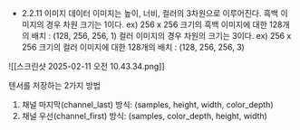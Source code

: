 
- 2.2.11 이미지 데이터
이미지는 높이, 너비, 컬러의 3차원으로 이루어진다. 
흑백 이미지의 경우 차원 크기는 1이다.
ex) 256 x 256 크기의 흑백 이미지에 대한 128개의 배치 : (128, 256, 256, 1)
컬러 이미지의 경우 차원의 크기는 3이다.
ex) 256 x 256 크기의 컬러 이미지에 대한 128개의 배치 : (128, 256, 256, 3)

![[스크린샷 2025-02-11 오전 10.43.34.png]]

텐서를 저장하는 2가지 방법
1. 채널 마지막(channel_last) 방식: (samples, height, width, color_depth)
2. 채널 우선(channel_first) 방식: (samples, color_depth, height, width)
